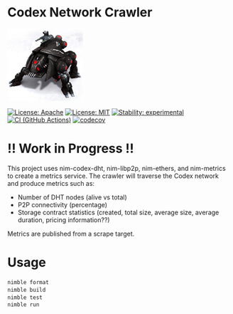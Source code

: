 # Codex Network Crawler

![Crawler](crawler.png)

[![License: Apache](https://img.shields.io/badge/License-Apache%202.0-blue.svg)](https://opensource.org/licenses/Apache-2.0)
[![License: MIT](https://img.shields.io/badge/License-MIT-blue.svg)](https://opensource.org/licenses/MIT)
[![Stability: experimental](https://img.shields.io/badge/stability-experimental-orange.svg)](#stability)
[![CI (GitHub Actions)](https://github.com/codex-storage/nim-codex-dht/workflows/CI/badge.svg?branch=master)](https://github.com/codex-storage/nim-codex-dht/actions/workflows/ci.yml?query=workflow%3ACI+branch%3Amaster)
[![codecov](https://codecov.io/gh/codex-storage/nim-codex-dht/branch/master/graph/badge.svg?token=tlmMJgU4l7)](https://codecov.io/gh/codex-storage/nim-codex-dht)

# !! Work in Progress !!

This project uses nim-codex-dht, nim-libp2p, nim-ethers, and nim-metrics to create a metrics service. The crawler will traverse the Codex network and produce metrics such as:
- Number of DHT nodes (alive vs total)
- P2P connectivity (percentage)
- Storage contract statistics (created, total size, average size, average duration, pricing information??)

Metrics are published from a scrape target.

# Usage

```sh
nimble format
nimble build
nimble test
nimble run
```
